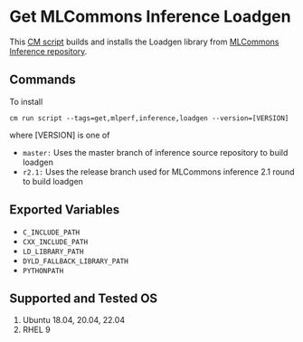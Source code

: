 # Get MLCommons Inference Loadgen
This [CM script](https://github.com/mlcommons/ck/blob/master/cm/docs/tutorial-scripts.md) builds and installs the Loadgen library from [MLCommons Inference repository](https://github.com/mlcommons/inference).

## Commands
To install
```
cm run script --tags=get,mlperf,inference,loadgen --version=[VERSION] 
```
where 
[VERSION] is one of
* `master:` Uses the master branch of inference source repository to build loadgen
* `r2.1:`  Uses the release branch used for MLCommons inference 2.1 round to build loadgen

## Exported Variables
* `C_INCLUDE_PATH`
* `CXX_INCLUDE_PATH`
* `LD_LIBRARY_PATH`
* `DYLD_FALLBACK_LIBRARY_PATH`
* `PYTHONPATH`

## Supported and Tested OS
1. Ubuntu 18.04, 20.04, 22.04
2. RHEL 9
